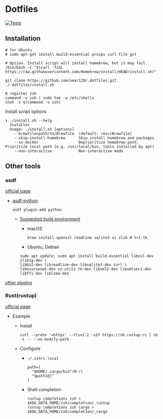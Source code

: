 # Dotfiles

[![Tests](https://github.com/near129/.dotfiles/actions/workflows/test.yaml/badge.svg)](https://github.com/near129/.dotfiles/actions/workflows/test.yaml)

## Installation

```shell
# for Ubuntu
# sudo apt-get install build-essential procps curl file git

# Option. Install script will install homebrew, but it may fail.
/bin/bash -c "$(curl -fsSL https://raw.githubusercontent.com/Homebrew/install/HEAD/install.sh)"

git clone https://github.com/near129/.dotfiles.git
./.dotfiles/install.sh

# register zsh
command -v zsh | sudo tee -a /etc/shells
chsh -s $(command -v zsh)
```

Install script options

```text
❯ ./install.sh --help
  Installer
  Usage: ./install.sh [options]
    --brewfile=path/to/Brewfile  (default: <os>/Brewfile)
    --skip-install-homebrew      Skip install homebrew and packages
    --in-docker                  Deprioritize homebrew path. Prioritize local path (e.g. /usr/local/bin, tools installed by apt)
    --non-interactive            Non-interactive mode
```

## Other tools

### asdf

[official page](https://asdf-vm.com/)

- [asdf-python](https://github.com/asdf-community/asdf-python)

  ```shell
  asdf plugin-add python
  ```

  - [Suggested build environment](https://github.com/pyenv/pyenv/wiki#suggested-build-environment)
    - macOS

      ```shell
      brew install openssl readline sqlite3 xz zlib # tcl-tk
      ```

    - Ubuntu, Debian

    ```shell
    sudo apt update; sudo apt install build-essential libssl-dev zlib1g-dev \
    libbz2-dev libreadline-dev libsqlite3-dev curl \
    libncursesw5-dev xz-utils tk-dev libxml2-dev libxmlsec1-dev libffi-dev liblzma-dev
    ```

[other plugins](https://github.com/asdf-vm/asdf-plugins)

### Rust(rustup)

[official page](https://www.rust-lang.org/ja/tools/install)

- Example
  - Install

    ```shell
    curl --proto '=https' --tlsv1.2 -sSf https://sh.rustup.rs | sh -s -- --no-modify-path
    ```

  - Configure

    - `~/.zshrc.local`

      ```shell
      path=(
        "$HOME/.cargo/bin"(N-/)
        "$path[@]"
      )
      ```

    - Shell completion

      ```shell
      rustup completions zsh > $XDG_DATA_HOME/zsh/completion/_rustup
      rustup completions zsh cargo > $XDG_DATA_HOME/zsh/completion/_cargo
      ```
